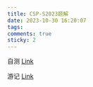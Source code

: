 ```yaml
---
title: CSP-S2023题解
date: 2023-10-30 16:20:07
tags:
comments: true
sticky: 2
---
```

自测 [Link](https://www.luogu.com.cn/contest/140859)

游记 [Link](https://shwst.one/2023/10/23/CSP-S2023%E6%B8%B8%E8%AE%B0/)
<!--more-->
